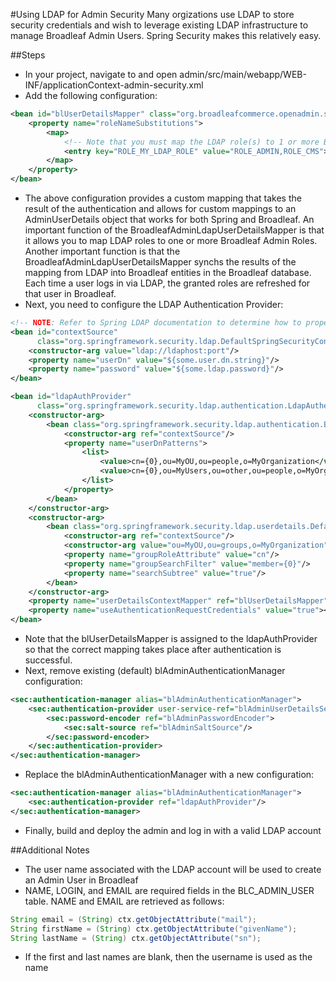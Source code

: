 #Using LDAP for Admin Security
Many orgizations use LDAP to store security credentials and wish to leverage existing LDAP infrastructure to manage Broadleaf Admin Users.  Spring Security makes this relatively easy.

##Steps
- In your project, navigate to and open admin/src/main/webapp/WEB-INF/applicationContext-admin-security.xml
- Add the following configuration:

```xml
<bean id="blUserDetailsMapper" class="org.broadleafcommerce.openadmin.server.security.external.BroadleafAdminLdapUserDetailsMapper">
    <property name="roleNameSubstitutions">
        <map>
            <!-- Note that you must map the LDAP role(s) to 1 or more Broadleaf roles -->
            <entry key="ROLE_MY_LDAP_ROLE" value="ROLE_ADMIN,ROLE_CMS"></entry>
        </map>
    </property>
</bean>
```

- The above configuration provides a custom mapping that takes the result of the authentication and allows for custom mappings to an AdminUserDetails object that works for both Spring and Broadleaf.  An important function of the BroadleafAdminLdapUserDetailsMapper is that it allows you to map LDAP roles to one or more Broadleaf Admin Roles.  Another important function is that the BroadleafAdminLdapUserDetailsMapper synchs the results of the mapping from LDAP into Broadleaf entities in the Broadleaf database.  Each time a user logs in via LDAP, the granted roles are refreshed for that user in Broadleaf.
- Next, you need to configure the LDAP Authentication Provider:

```xml
<!-- NOTE: Refer to Spring LDAP documentation to determine how to properly configure the contextSource and ldapAuthProvider for your specific LDAP configuration. -->
<bean id="contextSource"
      class="org.springframework.security.ldap.DefaultSpringSecurityContextSource">
    <constructor-arg value="ldap://ldaphost:port"/>
    <property name="userDn" value="${some.user.dn.string}"/>
    <property name="password" value="${some.ldap.password}"/>
</bean>

<bean id="ldapAuthProvider"
      class="org.springframework.security.ldap.authentication.LdapAuthenticationProvider">
    <constructor-arg>
        <bean class="org.springframework.security.ldap.authentication.BindAuthenticator">
            <constructor-arg ref="contextSource"/>
            <property name="userDnPatterns">
                <list>
                    <value>cn={0},ou=MyOU,ou=people,o=MyOrganization</value>
                    <value>cn={0},ou=MyUsers,ou=other,ou=people,o=MyOrganization</value>
                </list>
            </property>
        </bean>
    </constructor-arg>
    <constructor-arg>
        <bean class="org.springframework.security.ldap.userdetails.DefaultLdapAuthoritiesPopulator">
            <constructor-arg ref="contextSource"/>
            <constructor-arg value="ou=MyOU,ou=groups,o=MyOrganization"/>
            <property name="groupRoleAttribute" value="cn"/>
            <property name="groupSearchFilter" value="member={0}"/>
            <property name="searchSubtree" value="true"/>
        </bean>
    </constructor-arg>
    <property name="userDetailsContextMapper" ref="blUserDetailsMapper"></property>
    <property name="useAuthenticationRequestCredentials" value="true"></property>
</bean>
```

- Note that the blUserDetailsMapper is assigned to the ldapAuthProvider so that the correct mapping takes place after authentication is successful.
- Next, remove existing (default) blAdminAuthenticationManager configuration:

```xml
<sec:authentication-manager alias="blAdminAuthenticationManager">
    <sec:authentication-provider user-service-ref="blAdminUserDetailsService">
        <sec:password-encoder ref="blAdminPasswordEncoder">
            <sec:salt-source ref="blAdminSaltSource"/>
        </sec:password-encoder>
    </sec:authentication-provider>
</sec:authentication-manager>
```

- Replace the blAdminAuthenticationManager with a new configuration:

```xml
<sec:authentication-manager alias="blAdminAuthenticationManager">
    <sec:authentication-provider ref="ldapAuthProvider"/>
</sec:authentication-manager>
```

- Finally, build and deploy the admin and log in with a valid LDAP account

##Additional Notes
- The user name associated with the LDAP account will be used to create an Admin User in Broadleaf
- NAME, LOGIN, and EMAIL are required fields in the BLC\_ADMIN\_USER table. NAME and EMAIL are retrieved as follows:

```java
String email = (String) ctx.getObjectAttribute("mail");
String firstName = (String) ctx.getObjectAttribute("givenName");
String lastName = (String) ctx.getObjectAttribute("sn");
```

- If the first and last names are blank, then the username is used as the name

